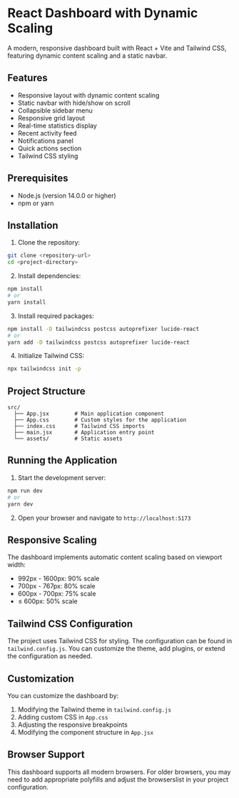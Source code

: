 # React Dashboard with Dynamic Scaling

A modern, responsive dashboard built with React + Vite and Tailwind CSS, featuring dynamic content scaling and a static navbar.

## Features

- Responsive layout with dynamic content scaling
- Static navbar with hide/show on scroll
- Collapsible sidebar menu
- Responsive grid layout
- Real-time statistics display
- Recent activity feed
- Notifications panel
- Quick actions section
- Tailwind CSS styling

## Prerequisites

- Node.js (version 14.0.0 or higher)
- npm or yarn

## Installation

1. Clone the repository:
```bash
git clone <repository-url>
cd <project-directory>
```

2. Install dependencies:
```bash
npm install
# or
yarn install
```

3. Install required packages:
```bash
npm install -D tailwindcss postcss autoprefixer lucide-react
# or
yarn add -D tailwindcss postcss autoprefixer lucide-react
```

4. Initialize Tailwind CSS:
```bash
npx tailwindcss init -p
```

## Project Structure

```
src/
  ├── App.jsx        # Main application component
  ├── App.css        # Custom styles for the application
  ├── index.css      # Tailwind CSS imports
  ├── main.jsx       # Application entry point
  └── assets/        # Static assets
```

## Running the Application

1. Start the development server:
```bash
npm run dev
# or
yarn dev
```

2. Open your browser and navigate to `http://localhost:5173`

## Responsive Scaling

The dashboard implements automatic content scaling based on viewport width:
- 992px - 1600px: 90% scale
- 700px - 767px: 80% scale
- 600px - 700px: 75% scale
- ≤ 600px: 50% scale

## Tailwind CSS Configuration

The project uses Tailwind CSS for styling. The configuration can be found in `tailwind.config.js`. You can customize the theme, add plugins, or extend the configuration as needed.

## Customization

You can customize the dashboard by:
1. Modifying the Tailwind theme in `tailwind.config.js`
2. Adding custom CSS in `App.css`
3. Adjusting the responsive breakpoints
4. Modifying the component structure in `App.jsx`

## Browser Support

This dashboard supports all modern browsers. For older browsers, you may need to add appropriate polyfills and adjust the browserslist in your project configuration.